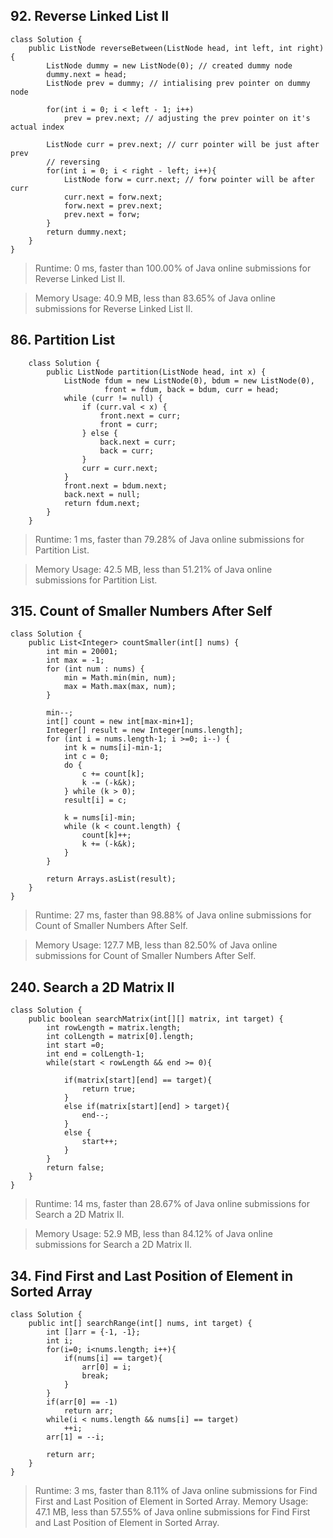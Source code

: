 

## 92. Reverse Linked List II

    class Solution {
        public ListNode reverseBetween(ListNode head, int left, int right) {
            ListNode dummy = new ListNode(0); // created dummy node
            dummy.next = head;
            ListNode prev = dummy; // intialising prev pointer on dummy node

            for(int i = 0; i < left - 1; i++)
                prev = prev.next; // adjusting the prev pointer on it's actual index

            ListNode curr = prev.next; // curr pointer will be just after prev
            // reversing
            for(int i = 0; i < right - left; i++){
                ListNode forw = curr.next; // forw pointer will be after curr
                curr.next = forw.next;
                forw.next = prev.next;
                prev.next = forw;
            }
            return dummy.next;
        }
    }
    
> Runtime: 0 ms, faster than 100.00% of Java online submissions for Reverse Linked List II.

> Memory Usage: 40.9 MB, less than 83.65% of Java online submissions for Reverse Linked List II.





## 86. Partition List

        class Solution {
            public ListNode partition(ListNode head, int x) {
                ListNode fdum = new ListNode(0), bdum = new ListNode(0),
                         front = fdum, back = bdum, curr = head;
                while (curr != null) {
                    if (curr.val < x) {
                        front.next = curr;
                        front = curr;
                    } else {
                        back.next = curr;
                        back = curr;
                    }
                    curr = curr.next;
                }
                front.next = bdum.next;
                back.next = null;
                return fdum.next;
            }
        }

> Runtime: 1 ms, faster than 79.28% of Java online submissions for Partition List.

> Memory Usage: 42.5 MB, less than 51.21% of Java online submissions for Partition List.





## 315. Count of Smaller Numbers After Self

    class Solution {    
        public List<Integer> countSmaller(int[] nums) {
            int min = 20001;
            int max = -1;
            for (int num : nums) {
                min = Math.min(min, num);
                max = Math.max(max, num);
            }

            min--;
            int[] count = new int[max-min+1];
            Integer[] result = new Integer[nums.length];
            for (int i = nums.length-1; i >=0; i--) {
                int k = nums[i]-min-1;
                int c = 0;
                do {
                    c += count[k];
                    k -= (-k&k);
                } while (k > 0);
                result[i] = c;

                k = nums[i]-min;
                while (k < count.length) {
                    count[k]++;
                    k += (-k&k);
                }
            }

            return Arrays.asList(result);
        }
    }
    
> Runtime: 27 ms, faster than 98.88% of Java online submissions for Count of Smaller Numbers After Self.

> Memory Usage: 127.7 MB, less than 82.50% of Java online submissions for Count of Smaller Numbers After Self.
    



## 240. Search a 2D Matrix II

    class Solution {
        public boolean searchMatrix(int[][] matrix, int target) {
            int rowLength = matrix.length;
            int colLength = matrix[0].length;
            int start =0;
            int end = colLength-1;
            while(start < rowLength && end >= 0){

                if(matrix[start][end] == target){
                    return true;
                }
                else if(matrix[start][end] > target){
                    end--;
                }
                else {
                    start++;
                }
            }
            return false;
        }
    }

> Runtime: 14 ms, faster than 28.67% of Java online submissions for Search a 2D Matrix II.

> Memory Usage: 52.9 MB, less than 84.12% of Java online submissions for Search a 2D Matrix II.





## 34. Find First and Last Position of Element in Sorted Array

    class Solution {
        public int[] searchRange(int[] nums, int target) {
            int []arr = {-1, -1};
            int i;
            for(i=0; i<nums.length; i++){
                if(nums[i] == target){
                    arr[0] = i;
                    break;
                }
            }
            if(arr[0] == -1)
                return arr;
            while(i < nums.length && nums[i] == target)
                ++i;
            arr[1] = --i;

            return arr;
        }
    }
    
> Runtime: 3 ms, faster than 8.11% of Java online submissions for Find First and Last Position of Element in Sorted Array.
> Memory Usage: 47.1 MB, less than 57.55% of Java online submissions for Find First and Last Position of Element in Sorted Array.    
